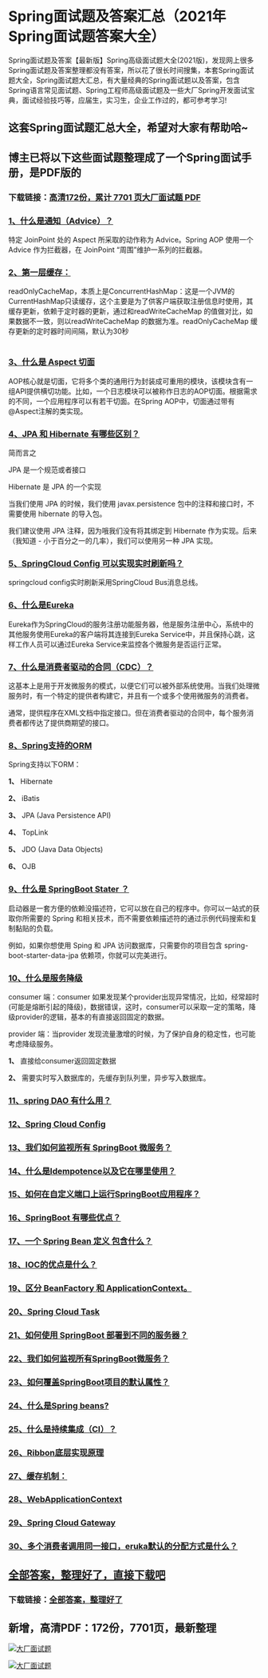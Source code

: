 # Spring面试题及答案汇总（2021年Spring面试题答案大全）

Spring面试题及答案【最新版】Spring高级面试题大全(2021版)，发现网上很多Spring面试题及答案整理都没有答案，所以花了很长时间搜集，本套Spring面试题大全，Spring面试题大汇总，有大量经典的Spring面试题以及答案，包含Spring语言常见面试题、Spring工程师高级面试题及一些大厂Spring开发面试宝典，面试经验技巧等，应届生，实习生，企业工作过的，都可参考学习!

## 这套Spring面试题汇总大全，希望对大家有帮助哈~ 

## 博主已将以下这些面试题整理成了一个Spring面试手册，是PDF版的

### 下载链接：[高清172份，累计 7701 页大厂面试题  PDF](https://gitee.com/souyunku/NewDevBooks/blob/master/docs/index.md)


### [1、什么是通知（Advice）？](https://gitee.com/souyunku/NewDevBooks/blob/master/docs/Spring/Spring面试题及答案汇总（2021年Spring面试题答案大全）.md#1什么是通知advice)  


特定 JoinPoint 处的 Aspect 所采取的动作称为 Advice。Spring AOP 使用一个 Advice 作为拦截器，在 JoinPoint “周围”维护一系列的拦截器。


### [2、第⼀层缓存：](https://gitee.com/souyunku/NewDevBooks/blob/master/docs/Spring/Spring面试题及答案汇总（2021年Spring面试题答案大全）.md#2第⼀层缓存：)  


readOnlyCacheMap，本质上是ConcurrentHashMap：这是⼀个JVM的CurrentHashMap只读缓存，这个主要是为了供客户端获取注册信息时使⽤，其缓存更新，依赖于定时器的更新，通过和readWriteCacheMap 的值做对⽐，如果数据不⼀致，则以readWriteCacheMap 的数据为准。readOnlyCacheMap 缓存更新的定时器时间间隔，默认为30秒

#
### [3、什么是 Aspect 切面](https://gitee.com/souyunku/NewDevBooks/blob/master/docs/Spring/Spring面试题及答案汇总（2021年Spring面试题答案大全）.md#3什么是-aspect-切面)  


AOP核心就是切面，它将多个类的通用行为封装成可重用的模块，该模块含有一组API提供横切功能。比如，一个日志模块可以被称作日志的AOP切面。根据需求的不同，一个应用程序可以有若干切面。在Spring AOP中，切面通过带有@Aspect注解的类实现。


### [4、JPA 和 Hibernate 有哪些区别？](https://gitee.com/souyunku/NewDevBooks/blob/master/docs/Spring/Spring面试题及答案汇总（2021年Spring面试题答案大全）.md#4jpa-和-hibernate-有哪些区别)  


简而言之

JPA 是一个规范或者接口

Hibernate 是 JPA 的一个实现

当我们使用 JPA 的时候，我们使用 javax.persistence 包中的注释和接口时，不需要使用 hibernate 的导入包。

我们建议使用 JPA 注释，因为哦我们没有将其绑定到 Hibernate 作为实现。后来（我知道 - 小于百分之一的几率），我们可以使用另一种 JPA 实现。


### [5、SpringCloud Config 可以实现实时刷新吗？](https://gitee.com/souyunku/NewDevBooks/blob/master/docs/Spring/Spring面试题及答案汇总（2021年Spring面试题答案大全）.md#5springcloud-config-可以实现实时刷新吗)  


springcloud config实时刷新采用SpringCloud Bus消息总线。


### [6、什么是Eureka](https://gitee.com/souyunku/NewDevBooks/blob/master/docs/Spring/Spring面试题及答案汇总（2021年Spring面试题答案大全）.md#6什么是eureka)  


Eureka作为SpringCloud的服务注册功能服务器，他是服务注册中心，系统中的其他服务使用Eureka的客户端将其连接到Eureka Service中，并且保持心跳，这样工作人员可以通过Eureka Service来监控各个微服务是否运行正常。


### [7、什么是消费者驱动的合同（CDC）？](https://gitee.com/souyunku/NewDevBooks/blob/master/docs/Spring/Spring面试题及答案汇总（2021年Spring面试题答案大全）.md#7什么是消费者驱动的合同cdc)  


这基本上是用于开发微服务的模式，以便它们可以被外部系统使用。当我们处理微服务时，有一个特定的提供者构建它，并且有一个或多个使用微服务的消费者。

通常，提供程序在XML文档中指定接口。但在消费者驱动的合同中，每个服务消费者都传达了提供商期望的接口。


### [8、Spring支持的ORM](https://gitee.com/souyunku/NewDevBooks/blob/master/docs/Spring/Spring面试题及答案汇总（2021年Spring面试题答案大全）.md#8spring支持的orm)  


Spring支持以下ORM：

**1、** Hibernate

**2、** iBatis

**3、** JPA (Java Persistence API)

**4、** TopLink

**5、** JDO (Java Data Objects)

**6、** OJB


### [9、什么是 SpringBoot Stater ？](https://gitee.com/souyunku/NewDevBooks/blob/master/docs/Spring/Spring面试题及答案汇总（2021年Spring面试题答案大全）.md#9什么是-springboot-stater-)  


启动器是一套方便的依赖没描述符，它可以放在自己的程序中。你可以一站式的获取你所需要的 Spring 和相关技术，而不需要依赖描述符的通过示例代码搜索和复制黏贴的负载。

例如，如果你想使用 Sping 和 JPA 访问数据库，只需要你的项目包含 spring-boot-starter-data-jpa 依赖项，你就可以完美进行。


### [10、什么是服务降级](https://gitee.com/souyunku/NewDevBooks/blob/master/docs/Spring/Spring面试题及答案汇总（2021年Spring面试题答案大全）.md#10什么是服务降级)  


consumer 端：consumer 如果发现某个provider出现异常情况，⽐如，经常超时(可能是熔断引起的降级)，数据错误，这时，consumer可以采取⼀定的策略，降级provider的逻辑，基本的有直接返回固定的数据。

provider 端：当provider 发现流量激增的时候，为了保护⾃身的稳定性，也可能考虑降级服务。

**1、** 直接给consumer返回固定数据

**2、** 需要实时写⼊数据库的，先缓存到队列⾥，异步写⼊数据库。


### [11、spring DAO 有什么用？](https://gitee.com/souyunku/NewDevBooks/blob/master/docs/Spring/Spring面试题及答案汇总（2021年Spring面试题答案大全）.md#11spring-dao-有什么用)  

### [12、Spring Cloud Config](https://gitee.com/souyunku/NewDevBooks/blob/master/docs/Spring/Spring面试题及答案汇总（2021年Spring面试题答案大全）.md#12spring-cloud-config)  

### [13、我们如何监视所有 SpringBoot 微服务？](https://gitee.com/souyunku/NewDevBooks/blob/master/docs/Spring/Spring面试题及答案汇总（2021年Spring面试题答案大全）.md#13我们如何监视所有-springboot-微服务)  

### [14、什么是Idempotence以及它在哪里使用？](https://gitee.com/souyunku/NewDevBooks/blob/master/docs/Spring/Spring面试题及答案汇总（2021年Spring面试题答案大全）.md#14什么是idempotence以及它在哪里使用)  

### [15、如何在自定义端口上运行SpringBoot应用程序？](https://gitee.com/souyunku/NewDevBooks/blob/master/docs/Spring/Spring面试题及答案汇总（2021年Spring面试题答案大全）.md#15如何在自定义端口上运行springboot应用程序)  

### [16、SpringBoot 有哪些优点？](https://gitee.com/souyunku/NewDevBooks/blob/master/docs/Spring/Spring面试题及答案汇总（2021年Spring面试题答案大全）.md#16springboot-有哪些优点)  

### [17、一个 Spring Bean 定义 包含什么？](https://gitee.com/souyunku/NewDevBooks/blob/master/docs/Spring/Spring面试题及答案汇总（2021年Spring面试题答案大全）.md#17一个-spring-bean-定义-包含什么)  

### [18、IOC的优点是什么？](https://gitee.com/souyunku/NewDevBooks/blob/master/docs/Spring/Spring面试题及答案汇总（2021年Spring面试题答案大全）.md#18ioc的优点是什么)  

### [19、区分 BeanFactory 和 ApplicationContext。](https://gitee.com/souyunku/NewDevBooks/blob/master/docs/Spring/Spring面试题及答案汇总（2021年Spring面试题答案大全）.md#19区分-beanfactory-和-applicationcontext。)  

### [20、Spring Cloud Task](https://gitee.com/souyunku/NewDevBooks/blob/master/docs/Spring/Spring面试题及答案汇总（2021年Spring面试题答案大全）.md#20spring-cloud-task)  

### [21、如何使用 SpringBoot 部署到不同的服务器？](https://gitee.com/souyunku/NewDevBooks/blob/master/docs/Spring/Spring面试题及答案汇总（2021年Spring面试题答案大全）.md#21如何使用-springboot-部署到不同的服务器)  

### [22、我们如何监视所有SpringBoot微服务？](https://gitee.com/souyunku/NewDevBooks/blob/master/docs/Spring/Spring面试题及答案汇总（2021年Spring面试题答案大全）.md#22我们如何监视所有springboot微服务)  

### [23、如何覆盖SpringBoot项目的默认属性？](https://gitee.com/souyunku/NewDevBooks/blob/master/docs/Spring/Spring面试题及答案汇总（2021年Spring面试题答案大全）.md#23如何覆盖springboot项目的默认属性)  

### [24、什么是Spring beans?](https://gitee.com/souyunku/NewDevBooks/blob/master/docs/Spring/Spring面试题及答案汇总（2021年Spring面试题答案大全）.md#24什么是spring-beans)  

### [25、什么是持续集成（CI）？](https://gitee.com/souyunku/NewDevBooks/blob/master/docs/Spring/Spring面试题及答案汇总（2021年Spring面试题答案大全）.md#25什么是持续集成ci)  

### [26、Ribbon底层实现原理](https://gitee.com/souyunku/NewDevBooks/blob/master/docs/Spring/Spring面试题及答案汇总（2021年Spring面试题答案大全）.md#26ribbon底层实现原理)  

### [27、缓存机制：](https://gitee.com/souyunku/NewDevBooks/blob/master/docs/Spring/Spring面试题及答案汇总（2021年Spring面试题答案大全）.md#27缓存机制：)  

### [28、WebApplicationContext](https://gitee.com/souyunku/NewDevBooks/blob/master/docs/Spring/Spring面试题及答案汇总（2021年Spring面试题答案大全）.md#28webapplicationcontext)  

### [29、Spring Cloud Gateway](https://gitee.com/souyunku/NewDevBooks/blob/master/docs/Spring/Spring面试题及答案汇总（2021年Spring面试题答案大全）.md#29spring-cloud-gateway)  

### [30、多个消费者调⽤同⼀接⼝，eruka默认的分配⽅式是什么？](https://gitee.com/souyunku/NewDevBooks/blob/master/docs/Spring/Spring面试题及答案汇总（2021年Spring面试题答案大全）.md#30多个消费者调⽤同⼀接⼝eruka默认的分配⽅式是什么)  





## [全部答案，整理好了，直接下载吧](https://gitee.com/souyunku/DevBooks/blob/master/docs/daan.md)

### 下载链接：[全部答案，整理好了](https://gitee.com/souyunku/NewDevBooks/blob/master/docs/daan.md)




## 新增，高清PDF：172份，7701页，最新整理

[![大厂面试题](https://www.souyunku.com/wp-content/uploads/weixin/mst.png "架构师专栏")](https://www.souyunku.com/wp-content/uploads/weixin/githup-weixin.png "架构师专栏")

[![大厂面试题](https://www.souyunku.com/wp-content/uploads/weixin/githup-weixin.png "架构师专栏")](https://www.souyunku.com/wp-content/uploads/weixin/githup-weixin.png "架构师专栏")
